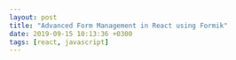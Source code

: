 ```yaml
---
layout: post
title: "Advanced Form Management in React using Formik"
date: 2019-09-15 10:13:36 +0300
tags: [react, javascript]
---
```

